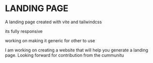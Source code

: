 # LANDING PAGE

A landing page created with vite and tailwindcss

its fully responsive 

working on making it generic for other to use


I am working on creating a website that will help you generate a landing page.
Looking forward for contribution from the cummunitu
